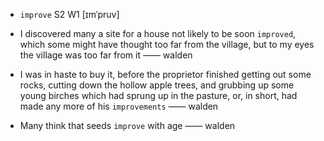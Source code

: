 - `improve` S2 W1 [ɪmˈpruv]



-  I discovered many a site for a house not likely to be soon `improved`, which some might have thought too far from the village, but to my eyes the village was too far from it —— walden

-  I was in haste to buy it, before the proprietor finished getting out some rocks, cutting down the hollow apple trees, and grubbing up some young birches which had sprung up in the pasture, or, in short, had made any more of his `improvements` —— walden

-  Many think that seeds `improve` with age —— walden